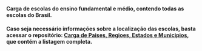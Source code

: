#### Carga de escolas do ensino fundamental e médio, contendo todas as escolas do Brasil.  
#### Caso seja necessário informações sobre a localização das escolas, basta acessar o repositório: [Carga de Paises, Regioes, Estados e Municipios](https://github.com/andrelsa/Escolas-SQL), que contém a listagem completa.
